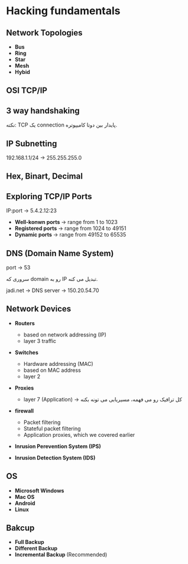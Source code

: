 Hacking fundamentals
====================

Network Topologies
------------------

- **Bus**
- **Ring**
- **Star**
- **Mesh**
- **Hybid**

OSI TCP/IP 
-----------



3 way handshaking
-----------------

نکته: TCP یک connection پایدار بین دوتا کامیپوتره.

IP Subnetting
-------------

192.168.1.1/24 -> 255.255.255.0

Hex, Binart, Decimal
--------------------

Exploring TCP/IP Ports
----------------------

IP:port -> 5.4.2.12:23 

- <b> Well-konwn ports </b> -> range from 1 to 1023
- <b> Registered ports </b> -> range from 1024 to 49151
- <b> Dynamic ports </b> -> range from 49152 to 65535

DNS (Domain Name System)
------------------------

port -> 53

سروری که domain رو به IP تبدیل می کنه.

jadi.net -> DNS server -> 150.20.54.70

Network Devices
---------------

- <b> Routers </b>
  - based on network addressing (IP)
  - layer 3 traffic

- <b> Switches </b>
  - Hardware addressing (MAC)
  - based on MAC address
  - layer 2

- <b> Proxies </b>
  - layer 7 (Application) ->  کل ترافیک رو می فهمه، مسیریابی می تونه بکنه

- <b> firewall </b>
  - Packet filtering
  - Stateful packet filtering
  - Application proxies, which we covered earlier

- <b> Inrusion Perevention System (IPS) </b>

- <b> Inrusion Detection System (IDS) </b>

OS
--

- <b> Microsoft Windows </b>
- <b> Mac OS </b>
- <b> Android </b>
- <b> Linux </b>

Bakcup
------

- <b> Full Backup </b>
- <b> Different Backup </b>
- <b> Incremental Backup </b> (Recommended)
